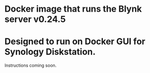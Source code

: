 # Docker image that runs the Blynk server v0.24.5

# Designed to run on Docker GUI for Synology Diskstation.

Instructions coming soon.
